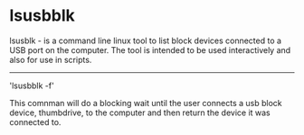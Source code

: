 # lsusbblk

lsusblk - is a command line linux tool to list block devices connected to a USB port on the computer. The tool is intended to be used interactively and also for use in scripts.

---

'lsusbblk -f'

This comnman will do a blocking wait until the user connects a usb block device, thumbdrive, to the computer and then return the device it was connected to.
